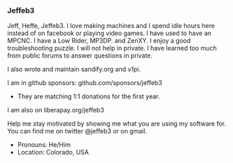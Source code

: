 ### Jeffeb3 

Jeff, Heffe, Jeffeb3. I love making machines and I spend idle hours here instead of on facebook or playing video games. I have used to have an MPCNC. I have a Low Rider, MP3DP. and ZenXY. I enjoy a good troubleshooting puzzle. I will not help in private. I have learned too much from public forums to answer questions in private.

I also wrote and maintain sandify.org and v1pi.

I am in github sponsors: github.com/sponsors/jeffeb3
* They are matching 1:1 donations for the first year.

I am also on liberapay.org/jeffeb3

Help me stay motivated by showing me what you are using my software for. You can find me on twitter @jeffeb3 or on gmail.

- Pronouns: He/Him
- Location: Colorado, USA
